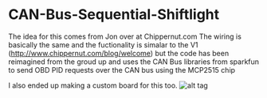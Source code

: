 # CAN-Bus-Sequential-Shiftlight

The idea for this comes from Jon over at Chippernut.com
The wiring is basically the same and the fuctionality is 
simalar to the V1 (http://www.chippernut.com/blog/welcome)
but the code has been reimagined from the groud up and 
uses the CAN Bus libraries from sparkfun to send OBD PID 
requests over the CAN bus using the MCP2515 chip

I also ended up making a custom board for this too.
![alt tag](https://lh5.googleusercontent.com/-eBGPg9ISYDo/VeXOj91i7SI/AAAAAAAAwkQ/x0yiXOzJUks/w618-h824-no/IMG_20150901_101700.jpg)
